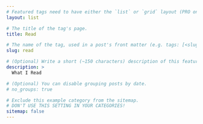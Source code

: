 ```yaml
---
# Featured tags need to have either the `list` or `grid` layout (PRO only).
layout: list

# The title of the tag's page.
title: Read

# The name of the tag, used in a post's front matter (e.g. tags: [<slug>]).
slug: read

# (Optional) Write a short (~150 characters) description of this featured tag.
description: >
  What I Read

# (Optional) You can disable grouping posts by date.
# no_groups: true

# Exclude this example category from the sitemap.
# DON'T USE THIS SETTING IN YOUR CATEGORIES!
sitemap: false
---
```

